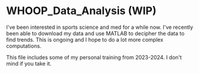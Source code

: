 # WHOOP_Data_Analysis (WIP)
I've been interested in sports science and med for a while now. I've recently been able to download my data and use MATLAB to decipher the data to find trends. This is ongoing and I hope to do a lot more complex computations. 

This file includes some of my personal training from 2023-2024. I don't mind if you take it. 
